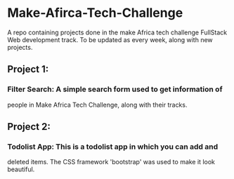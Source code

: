 # Make-Afirca-Tech-Challenge
A repo containing projects done in the make Africa tech challenge
FullStack Web development track.
To be updated as every week, along with new projects.

## Project 1:
### Filter Search: A simple search form used to get information of
people in Make Africa Tech Challenge, along with their tracks.

## Project 2:
### Todolist App: This is a todolist app in which you can add and 
deleted items.
The CSS framework 'bootstrap' was used to make it look beautiful.
